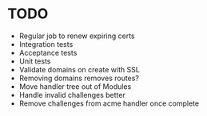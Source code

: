 # TODO
 - Regular job to renew expiring certs
 - Integration tests
 - Acceptance tests
 - Unit tests
 - Validate domains on create with SSL
 - Removing domains removes routes?
 - Move handler tree out of Modules
 - Handle invalid challenges better
 - Remove challenges from acme handler once complete